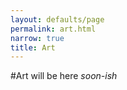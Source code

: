 ```yaml
---
layout: defaults/page
permalink: art.html
narrow: true
title: Art
---
```


#Art will be here *soon-ish*